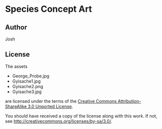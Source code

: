 Species Concept Art
===================

Author
------
Josh


License
-------

The assets

* George_Probe.jpg
* Gyisache1.jpg
* Gyisache2.png
* Gyisache3.jpg

are licensed under the terms of the
[Creative Commons Attribution-ShareAlike 3.0 Unported License](../../../COPYING).

You should have received a copy of the license along with this
work.  If not, see <http://creativecommons.org/licenses/by-sa/3.0/>.
